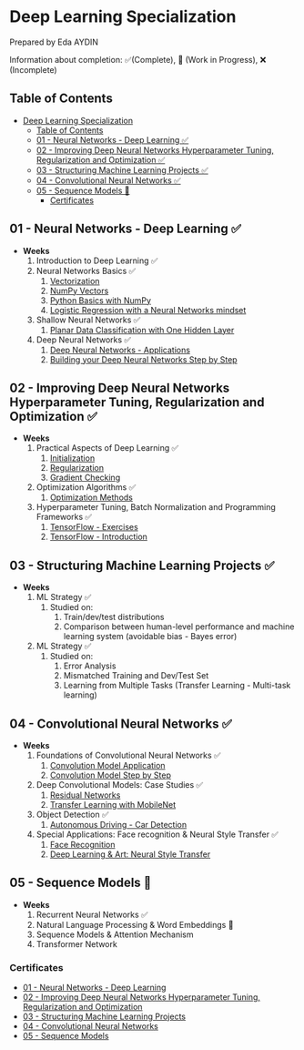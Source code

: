 # Deep Learning Specialization

Prepared by Eda AYDIN

Information about completion: ✅(Complete), 🚧 (Work in Progress), ❌ (Incomplete)

## Table of Contents

- [Deep Learning Specialization](#deep-learning-specialization)
  - [Table of Contents](#table-of-contents)
  - [01 - Neural Networks - Deep Learning ✅](#01---neural-networks---deep-learning-)
  - [02 - Improving Deep Neural Networks Hyperparameter Tuning, Regularization and Optimization ✅](#02---improving-deep-neural-networks-hyperparameter-tuning-regularization-and-optimization-)
  - [03 - Structuring Machine Learning Projects ✅](#03---structuring-machine-learning-projects-)
  - [04 - Convolutional Neural Networks ✅](#04---convolutional-neural-networks-)
  - [05 - Sequence Models 🚧](#05---sequence-models-)
    - [Certificates](#certificates)

## 01 - Neural Networks - Deep Learning ✅

- **Weeks**
  1. Introduction to Deep Learning ✅
  2. Neural Networks Basics ✅
     1. [Vectorization](01%20-%20Neural%20Networks%20-%20Deep%20Learning/Week%2002/Vectorization.ipynb)
     2. [NumPy Vectors](01%20-%20Neural%20Networks%20-%20Deep%20Learning/Week%2002/NumPy%20Vectors.ipynb)
     3. [Python Basics with NumPy](01%20-%20Neural%20Networks%20-%20Deep%20Learning/Week%2002/Python_Basics_with_Numpy.ipynb)
     4. [Logistic Regression with a Neural Networks mindset](01%20-%20Neural%20Networks%20-%20Deep%20Learning/Week%2002/Logistic_Regression_with_a_Neural_Network_mindset.ipynb)
  3. Shallow Neural Networks ✅
     1. [Planar Data Classification with One Hidden Layer](01%20-%20Neural%20Networks%20-%20Deep%20Learning/Week%2003/Planar_data_classification_with_one_hidden_layer.ipynb)
  4. Deep Neural Networks ✅
     1. [Deep Neural Networks - Applications](01%20-%20Neural%20Networks%20-%20Deep%20Learning/Week%2004/Deep%20Neural%20Network%20-%20Application.ipynb)
     2. [Building your Deep Neural Networks Step by Step](01%20-%20Neural%20Networks%20-%20Deep%20Learning/Week%2004/Building_your_Deep_Neural_Network_Step_by_Step.ipynb)

## 02 - Improving Deep Neural Networks Hyperparameter Tuning, Regularization and Optimization ✅

- **Weeks**
  1. Practical Aspects of Deep Learning  ✅
     1. [Initialization](02%20-%20Improving%20Deep%20Neural%20Networks%20Hyperparameter%20Tuning,%20Regularization%20and%20Optimization/Week%2001/Initialization.ipynb)
     2. [Regularization](02%20-%20Improving%20Deep%20Neural%20Networks%20Hyperparameter%20Tuning,%20Regularization%20and%20Optimization/Week%2001/Regularization.ipynb)
     3. [Gradient Checking](02%20-%20Improving%20Deep%20Neural%20Networks%20Hyperparameter%20Tuning,%20Regularization%20and%20Optimization/Week%2001/Gradient_Checking.ipynb)
  2. Optimization Algorithms ✅
     1. [Optimization Methods](02%20-%20Improving%20Deep%20Neural%20Networks%20Hyperparameter%20Tuning,%20Regularization%20and%20Optimization/Week%2002/Optimization_methods.ipynb)
  3. Hyperparameter Tuning, Batch Normalization and Programming Frameworks ✅
     1. [TensorFlow - Exercises](02%20-%20Improving%20Deep%20Neural%20Networks%20Hyperparameter%20Tuning,%20Regularization%20and%20Optimization/Week%2003/TensorFlow.ipynb)
     2. [TensorFlow - Introduction](02%20-%20Improving%20Deep%20Neural%20Networks%20Hyperparameter%20Tuning,%20Regularization%20and%20Optimization/Week%2003/Tensorflow_introduction.ipynb)

## 03 - Structuring Machine Learning Projects ✅

- **Weeks**
  1. ML Strategy ✅ 
     1. Studied on:
        1. Train/dev/test distributions
        2. Comparison between human-level performance and machine learning system (avoidable bias - Bayes error)
  2. ML Strategy ✅
     1. Studied on:
        1. Error Analysis
        2. Mismatched Training and Dev/Test Set
        3. Learning from Multiple Tasks (Transfer Learning - Multi-task learning)

## 04 - Convolutional Neural Networks ✅

- **Weeks**
  1. Foundations of Convolutional Neural Networks ✅
     1. [Convolution Model Application](https://github.com/edaaydinea/UpSchool-Google-Developers-Machine-Learning-Program/blob/591020de97a8d8ad0c9112a7d8be1cc10ceea77d/Deep%20Learning%20Specialization/04%20-%20Convolutional%20Neural%20Networks/Week%2001/Convolution_model_Application.ipynb)
     2. [Convolution Model Step by Step](https://github.com/edaaydinea/UpSchool-Google-Developers-Machine-Learning-Program/blob/591020de97a8d8ad0c9112a7d8be1cc10ceea77d/Deep%20Learning%20Specialization/04%20-%20Convolutional%20Neural%20Networks/Week%2001/Convolution_model_Step_by_Step_v1.ipynb)
  2. Deep Convolutional Models: Case Studies ✅
     1. [Residual Networks](https://github.com/edaaydinea/UpSchool-Google-Developers-Machine-Learning-Program/blob/591020de97a8d8ad0c9112a7d8be1cc10ceea77d/Deep%20Learning%20Specialization/04%20-%20Convolutional%20Neural%20Networks/Week%2002/Residual_Networks.ipynb)
     2. [Transfer Learning with MobileNet](https://github.com/edaaydinea/UpSchool-Google-Developers-Machine-Learning-Program/blob/591020de97a8d8ad0c9112a7d8be1cc10ceea77d/Deep%20Learning%20Specialization/04%20-%20Convolutional%20Neural%20Networks/Week%2002/Transfer_learning_with_MobileNet_v1.ipynb)
  3. Object Detection ✅
     1. [Autonomous Driving - Car Detection](https://github.com/edaaydinea/UpSchool-Google-Developers-Machine-Learning-Program/blob/main/Deep%20Learning%20Specialization/04%20-%20Convolutional%20Neural%20Networks/Week%2003/Autonomous_driving_application_Car_detection.ipynb)
  4. Special Applications: Face recognition & Neural Style Transfer ✅
     1. [Face Recognition](https://github.com/edaaydinea/UpSchool-Google-Developers-Machine-Learning-Program/blob/main/Deep%20Learning%20Specialization/04%20-%20Convolutional%20Neural%20Networks/Week%2004/Face_Recognition.ipynb)
     2. [Deep Learning & Art: Neural Style Transfer](https://github.com/edaaydinea/UpSchool-Google-Developers-Machine-Learning-Program/blob/main/Deep%20Learning%20Specialization/04%20-%20Convolutional%20Neural%20Networks/Week%2004/Art_Generation_with_Neural_Style_Transfer.ipynb)

## 05 - Sequence Models 🚧

- **Weeks**
  1. Recurrent Neural Networks ✅
  2. Natural Language Processing & Word Embeddings 🚧
  3. Sequence Models & Attention Mechanism
  4. Transformer Network


### Certificates

- [01 - Neural Networks - Deep Learning](https://www.coursera.org/account/accomplishments/verify/RR6S899FDPLV)
- [02 - Improving Deep Neural Networks Hyperparameter Tuning, Regularization and Optimization](https://www.coursera.org/account/accomplishments/verify/MCS66G2T8V3D)
- [03 - Structuring Machine Learning Projects](https://www.coursera.org/account/accomplishments/verify/DWFKWJUAZZDG)
- [04 - Convolutional Neural Networks](https://www.coursera.org/account/accomplishments/verify/MDVH49VMEGLP)
- [05 - Sequence Models]()
